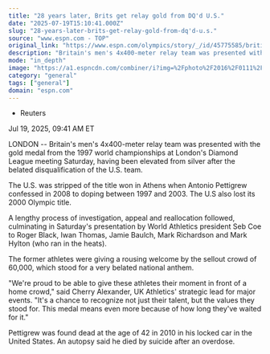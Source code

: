 ```yaml
---
title: "28 years later, Brits get relay gold from DQ'd U.S."
date: "2025-07-19T15:10:41.000Z"
slug: "28-years-later-brits-get-relay-gold-from-dq'd-u.s."
source: "www.espn.com - TOP"
original_link: "https://www.espn.com/olympics/story/_/id/45775585/british-relay-team-gets-1997-relay-gold-years-waiting"
description: "Britain's men's 4x400-meter relay team was presented with the gold medal from the 1997 world championships, having been elevated from silver after the belated disqualification of the U.S. team."
mode: "in_depth"
image: "https://a1.espncdn.com/combiner/i?img=%2Fphoto%2F2016%2F0111%2Fr43049_1296x729_16%2D9.jpg"
category: "general"
tags: ["general"]
domain: "espn.com"
---
```

<div id="readability-page-1" class="page"><div><div><ul><li><p>Reuters</p></li></ul><p><span>Jul 19, 2025, 09:41 AM ET</span></p></div><p>LONDON -- Britain's men's 4x400-meter relay team was presented with the gold medal from the 1997 world championships at London's Diamond League meeting Saturday, having been elevated from silver after the belated disqualification of the U.S. team.</p><p>The U.S. was stripped of the title won in Athens when Antonio Pettigrew confessed in 2008 to doping between 1997 and 2003. The U.S also lost its 2000 Olympic title.</p><p>A lengthy process of investigation, appeal and reallocation followed, culminating in Saturday's presentation by World Athletics president Seb Coe to Roger Black, Iwan Thomas, Jamie Baulch, Mark Richardson and Mark Hylton (who ran in the heats).</p><p>The former athletes were giving a rousing welcome by the sellout crowd of 60,000, which stood for a very belated national anthem.</p><p>"We're proud to be able to give these athletes their moment in front of a home crowd," said Cherry Alexander, UK Athletics' strategic lead for major events. "It's a chance to recognize not just their talent, but the values they stood for. This medal means even more because of how long they've waited for it."</p><p>Pettigrew was found dead at the age of 42 in 2010 in his locked car in the United States. An autopsy said he died by suicide after an overdose.</p>
</div></div>